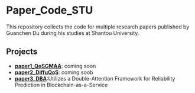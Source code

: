 # Paper_Code_STU

This repository collects the code for multiple research papers published by Guanchen Du during his studies at Shantou University.

## Projects

- **[paper1_QoSGMAA](./paper1_QoSGMAA)**:  coming soon
- **[paper2_DiffuQoS](./paper2_DiffuQoS)**:  coming soob 
- **[paper3_DBA](./paper3_DBA)**:Utilizes a Double-Attention Framework for Reliability Prediction in Blockchain-as-a-Service


